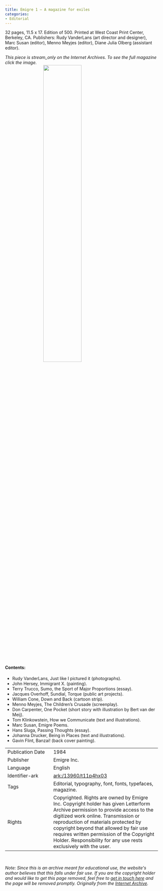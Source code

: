```yaml
---
title: Emigre 1 – A magazine for exiles
categories:
- Editorial
---
```

32 pages, 11.5 x 17. Edition of 500. Printed at West Coast Print Center, Berkeley, CA. Publishers: Rudy VanderLans (art director and designer), Marc Susan (editor), Menno Meyjes (editor), Diane Julia Olberg (assistant editor).
<!-- more -->

_This piece is stream_only on the Internet Archives. To see the full magazine click the image._
<br>
<a href="https://archive.org/details/LFAEmigre0001"><img src="https://archive.org/download/LFAEmigre0001/LFA_Emigre_0001_0001.jpg " style="width: 50% !important; margin-left: 25%; margin-right: 25%;"></a>
<br>
#### Contents:
- Rudy VanderLans, Just like I pictured it (photographs).
- John Hersey, Immigrant X. (painting).
- Terry Trucco, Sumo, the Sport of Major Proportions (essay).
- Jacques Overhoff, Sundial, Torque (public art projects).
- William Cone, Down and Back (cartoon strip).
- Menno Meyjes, The Children’s Crusade (screenplay).
- Don Carpenter, One Pocket (short story with illustration by Bert van der Meij).
- Tom Klinkowstein, How we Communicate (text and illustrations).
- Marc Susan, Emigre Poems.
- Hans Sluga, Passing Thoughts (essay).
- Johanna Drucker, Being in Places (text and illustrations).
- Gavin Flint, Banzai! (back cover painting).

<table>
  <tr>
    <td style="width:30%">Publication Date</td>
    <td>1984</td>
  </tr>
  <tr>
    <td style="width:30%">Publisher</td>
    <td>Emigre Inc.</td>
  </tr>
  <tr>
    <td style="width:30%">Language</td>
    <td>English</td>
  </tr>
  <tr>
    <td style="width:30%">Identifier-ark</td>
    <td><a href="https://archive.org/details/LFAEmigre0001">ark:/13960/t11p4hx03</a></td>
  </tr>
  <tr>
    <td style="width:30%">Tags</td>
    <td>Editorial, typography, font, fonts, typefaces, magazine.</td>
  </tr>
  <tr>
    <td style="width:30%">Rights</td>
    <td>Copyrighted. Rights are owned by Emigre Inc. Copyright holder has given Letterform Archive permission to provide access to the digitized work online. Transmission or reproduction of materials protected by copyright beyond that allowed by fair use requires written permission of the Copyright Holder. Responsibility for any use rests exclusively with the user.</td>
  </tr>
</table>
<br>

_*Note:* Since this is an archive meant for educational use, the website's author believes that this falls under fair use. If you are the copyright holder and would like to get this page removed, feel free to [get in touch here](https://marier.design/about) and the page will be removed promptly._
_Originally from the [Internet Archive](https://archive.org/details/LFAEmigre0001/)._
